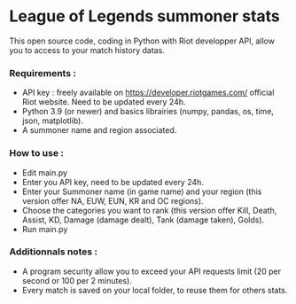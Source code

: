 # League of Legends summoner stats

This open source code, coding in Python with Riot developper API, allow you to access to your match history datas.

### Requirements :
  - API key : freely available on https://developer.riotgames.com/ official Riot website. Need to be updated every 24h.
  - Python 3.9 (or newer) and basics librairies (numpy, pandas, os, time, json, matplotlib).
  - A summoner name and region associated.

### How to use :
  - Edit main.py
  - Enter you API key, need to be updated every 24h.
  - Enter your Summoner name (in game name) and your region (this version offer NA, EUW, EUN, KR and OC regions).
  - Choose the categories you want to rank (this version offer Kill, Death, Assist, KD, Damage (damage dealt), Tank (damage taken), Golds).
  - Run main.py

### Additionnals notes :
  - A program security allow you to exceed your API requests limit (20 per second or 100 per 2 minutes).
  - Every match is saved on your local folder, to reuse them for others stats.

